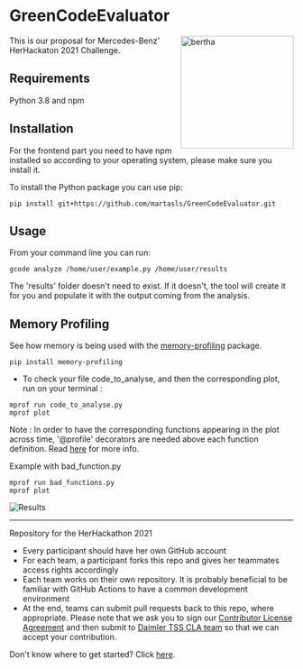 # GreenCodeEvaluator
<img align="right" width="200" height="200" alt="bertha" src="bertha.png"></img>
This is our proposal for Mercedes-Benz' HerHackaton 2021 Challenge. 

## Requirements

Python 3.8 and npm

## Installation

For the frontend part you need to have npm installed so according to your operating system, please make sure you install it.

To install the Python package you can use pip:

```commandline
pip install git+https://github.com/martasls/GreenCodeEvaluator.git
```

## Usage

From your command line you can run:
```commandline
gcode analyze /home/user/example.py /home/user/results
```

The 'results' folder doesn't need to exist. If it doesn't, the tool will create it for you and populate it with the 
output coming from the analysis.

## Memory Profiling 

See how memory is being used with the [memory-profiling](https://pypi.org/project/memory-profiler/) package. 

```commandline
pip install memory-profiling
```

- To check your file code_to_analyse, and then the corresponding plot, run on your terminal :
```console
mprof run code_to_analyse.py 
mprof plot
```


Note : In order to have the corresponding functions appearing in the plot across time, '@profile' decorators are needed above each function definition. Read [here](http://fa.bianp.net/blog/2014/plot-memory-usage-as-a-function-of-time/) for more info. 

Example with bad_function.py 
```console
mprof run bad_functions.py 
mprof plot
```
![Results](experiments/romaissa/result/result_bad_func.png)

----

Repository for the HerHackathon 2021


- Every participant should have her own GitHub account
- For each team, a participant forks this repo and gives her teammates access rights accordingly
- Each team works on their own repository. It is probably beneficial to be familiar with GitHub Actions to have a common development environment
- At the end, teams can submit pull requests back to this repo, where appropriate. Please note that we ask you to sign our [Contributor License Agreement](https://github.com/Daimler/daimler-foss/blob/master/cla/2019-09-11_Daimler_FOSS_CLA_DaimlerTSS.pdf) and then submit to [Daimler TSS CLA team](mailto:CLA-TSS@daimler.com) so that we can accept your contribution.


Don't know where to get started? Click [here](https://github.com/Daimler/GreenCodeEvaluator/blob/main/HerHackathon-Challenge.pdf).
